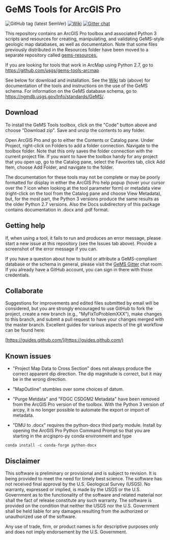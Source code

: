 # GeMS Tools for ArcGIS Pro
![GitHub tag (latest SemVer)](https://img.shields.io/github/v/tag/usgs/gems-tools-pro)  [![Wiki](https://img.shields.io/badge/wiki-%40%20gems--resources-brightgreen)](https://github.com/usgs/gems-resources/wiki) [![Gitter chat](https://badges.gitter.im/gitterHQ/gitter.png)](https://gitter.im/gems-schema/community)

This repository contains an ArcGIS Pro toolbox and associated Python 3 scripts and resources for creating, manipulating, and validating GeMS-style geologic map databases, as well as documentation. Note that some files previously distributed in the Resources folder have been moved to a separate repository called [gems-resources.](https://github.com/usgs/gems-resources)

If you are looking for tools that work in ArcMap using Python 2.7, go to https://github.com/usgs/gems-tools-arcmap

See below for download and installation. See the [Wiki](https://github.com/usgs/gems-tools-pro/wiki) tab (above) for documentation of the tools and instructions on the use of the GeMS schema. For information on the GeMS database schema, go to https://ngmdb.usgs.gov/Info/standards/GeMS/.

## Download

To install the GeMS Tools toolbox, click on the "Code" button above and choose "Download zip". Save and unzip the contents to any folder.

Open ArcGIS Pro and go to either the Contents or Catalog pane. Under Project, right-click on Folders to add a folder connection. Navigate to the toolbox folder. Note that this only saves the folder connection with the current project file. If you want to have the toolbox handy for any project that you open up, go to the Catalog pane, select the Favorites tab, click Add Item, choose Add Folder, and navigate to the folder.

The documentation for these tools may not be complete or may be poorly formatted for display in either the ArcGIS Pro help popup (hover your cursor over the ? icon when looking at the tool parameter form) or metadata view (right-click on the tool from the Catalog pane and choose View Metadata), but, for the most part, the Python 3 versions produce the same results as the older Python 2.7 versions. Also the Docs subdirectory of this package contains documentation in .docx and .pdf format.

## Getting help
If, when using a tool, it fails to run and produces an error message, please start a new issue at this repository (see the Issues tab above). Provide a screenshot of the error message if you can.

If you have a question about how to build or attribute a GeMS-compliant database or the schema in general, please visit the [GeMS Gitter](https://gitter.im/gems-schema/community#) chat room. If you already have a GitHub account, you can sign in there with those credentials.

## Collaborate
Suggestions for improvements and edited files submitted by email will be considered, but you are strongly encouraged to use GitHub to fork the project, create a new branch (e.g., "MyFixToProblemXXX"), make changes to this branch, and submit a pull request to have your changes merged with the master branch. Excellent guides for various aspects of the git workflow can be found here:

[https://guides.github.com/](https://guides.github.com/)

## Known issues

* "Project Map Data to Cross Section" does not always produce the correct apparent dip direction. The dip magnitude is correct, but it may be in the wrong direction.

* "MapOutline" stumbles over some choices of datum.

* "Purge Metdata" and "FDGC CSDGM2 Metadata" have been removed from the ArcGIS Pro version of the toolbox. With the Python 3 version of arcpy, it is no longer possible to automate the export or import of metadata.

* "DMU to .docx" requires the python-docx third party module. Install by opening the ArcGIS Pro Python Command Prompt so that you are starting in the arcgispro-py conda environment and type

`conda install -c conda-forge python-docx`

## Disclaimer
This software is preliminary or provisional and is subject to revision. It is being provided to meet the need for timely best science. The software has not received final approval by the U.S. Geological Survey (USGS). No warranty, expressed or implied, is made by the USGS or the U.S. Government as to the functionality of the software and related material nor shall the fact of release constitute any such warranty. The software is provided on the condition that neither the USGS nor the U.S. Government shall be held liable for any damages resulting from the authorized or unauthorized use of the software.

Any use of trade, firm, or product names is for descriptive purposes only and does not imply endorsement by the U.S. Government.
